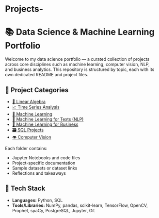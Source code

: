 # Projects-

# 📚 Data Science & Machine Learning Portfolio

Welcome to my data science portfolio — a curated collection of projects across core disciplines such as machine learning, computer vision, NLP, and business analytics. This repository is structured by topic, each with its own dedicated README and project files.

## 📂 Project Categories

- [🧮 Linear Algebra](./linear-algebra)
- [📈 Time Series Analysis](./time-series)
- [🤖 Machine Learning](./machine-learning)
- [📝 Machine Learning for Texts (NLP)](./ml-for-texts)
- [💼 Machine Learning for Business](./ml-for-business)
- [🗃️ SQL Projects](./sql-projects)
- [👁️ Computer Vision](./computer-vision)

Each folder contains:
- Jupyter Notebooks and code files
- Project-specific documentation
- Sample datasets or dataset links
- Reflections and takeaways

## 🧰 Tech Stack
- **Languages:** Python, SQL
- **Tools/Libraries:** NumPy, pandas, scikit-learn, TensorFlow, OpenCV, Prophet, spaCy, PostgreSQL, Jupyter, Git
